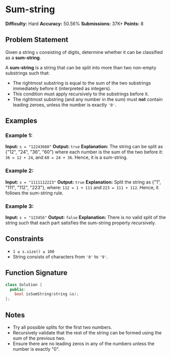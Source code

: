 # Sum-string

**Difficulty:** Hard
**Accuracy:** 50.56%
**Submissions:** 37K+
**Points:** 8

## Problem Statement

Given a string `s` consisting of digits, determine whether it can be classified as a **sum-string**.

A **sum-string** is a string that can be split into more than two non-empty substrings such that:

* The rightmost substring is equal to the sum of the two substrings immediately before it (interpreted as integers).
* This condition must apply recursively to the substrings before it.
* The rightmost substring (and any number in the sum) must **not** contain leading zeroes, unless the number is exactly `'0'`.

## Examples

### Example 1:

**Input:** `s = "12243660"`
**Output:** `true`
**Explanation:** The string can be split as {"12", "24", "36", "60"} where each number is the sum of the two before it:
`36 = 12 + 24`, and `60 = 24 + 36`. Hence, it is a sum-string.

### Example 2:

**Input:** `s = "1111112223"`
**Output:** `true`
**Explanation:** Split the string as {"1", "111", "112", "223"}, where:
`112 = 1 + 111` and `223 = 111 + 112`. Hence, it follows the sum-string rule.

### Example 3:

**Input:** `s = "123456"`
**Output:** `false`
**Explanation:** There is no valid split of the string such that each part satisfies the sum-string property recursively.

## Constraints

* `1 ≤ s.size() ≤ 100`
* String consists of characters from `'0'` to `'9'`.

## Function Signature

```cpp
class Solution {
  public:
    bool isSumString(string &s);
};
```

## Notes

* Try all possible splits for the first two numbers.
* Recursively validate that the rest of the string can be formed using the sum of the previous two.
* Ensure there are no leading zeros in any of the numbers unless the number is exactly "0".
